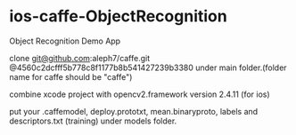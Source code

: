 # ios-caffe-ObjectRecognition
Object Recognition Demo App

clone git@github.com:aleph7/caffe.git @4560c2dcfff5b778c8f1177b8b541427239b3380 under main folder.(folder name for caffe should be "caffe")

combine xcode project with opencv2.framework version 2.4.11 (for ios)

put your .caffemodel, deploy.prototxt, mean.binaryproto, labels and descriptors.txt (training) under models folder.


